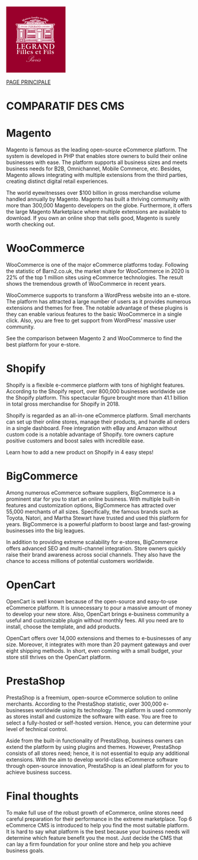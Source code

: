 

![alt text](./img/logo.png)

[PAGE PRINCIPALE](https://github.com/wSzki/legrand)


# **COMPARATIF DES CMS**

# Magento
Magento is famous as the leading open-source eCommerce platform. The system is developed in PHP that enables store owners to build their online businesses with ease. The platform supports all business sizes and meets business needs for B2B, Omnichannel, Mobile Commerce, etc. Besides, Magento allows integrating with multiple extensions from the third parties, creating distinct digital retail experiences.

The world eyewitnesses over $100 billion in gross merchandise volume handled annually by Magento. Magento has built a thriving community with more than 300,000 Magento developers on the globe. Furthermore, it offers the large Magento Marketplace where multiple extensions are available to download. If you own an online shop that sells good, Magento is surely worth checking out.

# WooCommerce
WooCommerce is one of the major eCommerce platforms today. Following the statistic of Barn2.co.uk, the market share for WooCommerce in 2020 is 22% of the top 1 million sites using eCommerce technologies. The result shows the tremendous growth of WooCommerce in recent years.

WooCommerce supports to transform a WordPress website into an e-store. The platform has attracted a large number of users as it provides numerous extensions and themes for free. The notable advantage of these plugins is they can enable various features to the basic WooCommerce in a single click. Also, you are free to get support from WordPress’ massive user community.

See the comparison between Magento 2 and WooCommerce to find the best platform for your e-store.

# Shopify
Shopify is a flexible e-commerce platform with tons of highlight features. According to the Shopify report, over 800,000 businesses worldwide use the Shopify platform. This spectacular figure brought more than 41.1 billion in total gross merchandise for Shopify in 2018.

Shopify is regarded as an all-in-one eCommerce platform. Small merchants can set up their online stores, manage their products, and handle all orders in a single dashboard. Free integration with eBay and Amazon without custom code is a notable advantage of Shopify. tore owners capture positive customers and boost sales with incredible ease.

Learn how to add a new product on Shopify in 4 easy steps!

# BigCommerce
Among numerous eCommerce software suppliers, BigCommerce is a prominent star for you to start an online business. With multiple built-in features and customization options, BigCommerce has attracted over 55,000 merchants of all sizes. Specifically, the famous brands such as Toyota, Natori, and Martha Stewart have trusted and used this platform for years. BigCommerce is a powerful platform to boost large and fast-growing businesses into the big leagues.

In addition to providing extreme scalability for e-stores, BigCommerce offers advanced SEO and multi-channel integration. Store owners quickly raise their brand awareness across social channels. They also have the chance to access millions of potential customers worldwide.

# OpenCart
OpenCart is well known because of the open-source and easy-to-use eCommerce platform. It is unnecessary to pour a massive amount of money to develop your new store. Also, OpenCart brings e-business community a useful and customizable plugin without monthly fees. All you need are to install, choose the template, and add products.

OpenCart offers over 14,000 extensions and themes to e-businesses of any size. Moreover, it integrates with more than 20 payment gateways and over eight shipping methods. In short, even coming with a small budget, your store still thrives on the OpenCart platform.

# PrestaShop
PrestaShop is a freemium, open-source eCommerce solution to online merchants. According to the PrestaShop statistic, over 300,000 e-businesses worldwide using its technology. The platform is used commonly as stores install and customize the software with ease. You are free to select a fully-hosted or self-hosted version. Hence, you can determine your level of technical control.

Aside from the built-in functionality of PrestaShop, business owners can extend the platform by using plugins and themes. However, PrestaShop consists of all stores need; hence, it is not essential to equip any additional extensions. With the aim to develop world-class eCommerce software through open-source innovation, PrestaShop is an ideal platform for you to achieve business success.

# Final thoughts
To make full use of the robust growth of eCommerce, online stores need careful preparation for their performance in the extreme marketplace. Top 6 eCommerce CMS is introduced to help you find the most suitable platform. It is hard to say what platform is the best because your business needs will determine which feature benefit you the most. Just decide the CMS that can lay a firm foundation for your online store and help you achieve business goals.